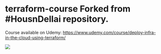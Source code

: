﻿# terraform-course Forked from #HousnDellai repository.

Course available on Udemy: https://www.udemy.com/course/deploy-infra-in-the-cloud-using-terraform/ 

<img src="https://github.com/HoussemDellai/terraform-course/blob/main/terraform_course.png?raw=true"/>
